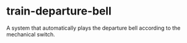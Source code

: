 # train-departure-bell
A system that automatically plays the departure bell according to the mechanical switch.
